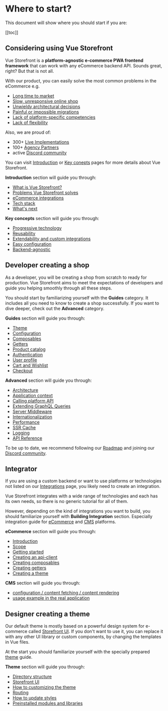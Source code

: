 # Where to start?

This document will show where you should start if you are:

[[toc]]

## Considering using Vue Storefront

Vue Storefront is a **platform-agnostic e-commerce PWA frontend framework** that can work with any eCommerce backend API. Sounds great, right? But that is not all.

With our product, you can easily solve the most common problems in the eCommerce e.g.
- [Long time to market](/#long-time-to-market)
- [Slow, unresponsive online shop](/#slow-unresponsive-online-shop)
- [Unwieldy architectural decisions](/#unwieldy-architectural-decisions)
- [Painful or impossible migrations](/#painful-or-impossible-migrations)
- [Lack of platform-specific competencies](/#lack-of-platform-specific-competencies)
- [Lack of flexibility](/#lack-of-flexibility)

Also, we are proud of:
- 300+ [Live Implementations](https://www.vuestorefront.io/live-projects)
- 100+ [Agency Partners](https://www.vuestorefront.io/partner-agencies)
- active [Discord community](http://discord.vuestorefront.io/)

You can visit [Introduction](/) or [Key conepts](/general/key-concepts.html) pages for more details about Vue Storefront. 

**Introduction** section will guide you through:
- [What is Vue Storefront?](/#what-is-vue-storefront)
- [Problems Vue Storefront solves](/#problems-vue-storefront-solves)
- [eCommerce integrations](/#ecommerce-integrations)
- [Tech stack](/#tech-stack)
- [What's next](/#what-s-next)

**Key concepts** section will guide you through:
- [Progressive technology](/general/key-concepts.html#progressive-technology)
- [Reusability](/general/key-concepts.html#reusability)
- [Extendability and custom integrations](/general/key-concepts.html#extendability-and-custom-integrations)
- [Easy configuration](/general/key-concepts.html#easy-configuration)
- [Backend-agnostic](/general/key-concepts.html#backend-agnostic)

## Developer creating a shop

As a developer, you will be creating a shop from scratch to ready for production. Vue Storefront aims to meet the expectations of developers and guide you helping smoothly through all these steps.

You should start by familiarizing yourself with the **Guides** category. It includes all you need to know to create a shop successfully. If you want to dive deeper, check out the **Advanced** category.

**Guides** section will guide you through:
- [Theme](../guide/theme.html)
- [Configuration](../guide/configuration.html)
- [Composables](../guide/composables.html)
- [Getters](../guide/getters.html)
- [Product catalog](../guide/product-catalog.html)
- [Authentication](../guide/authentication.html)
- [User profile](../guide/user-profile.html)
- [Cart and Wishlist](../guide/cart-and-wishlist.html)
- [Checkout](../guide/checkout.html)

**Advanced** section will guide you through:
- [Architecture](../advanced/architecture.html)
- [Application context](../advanced/context.html)
- [Calling platform API](../advanced/calling-platform-api.html)
- [Extending GraphQL Queries](../advanced/extending-graphql-queries.html)
- [Server Middleware](../advanced/server-middleware.html)
- [Internationalization](../advanced/internationalization.html)
- [Performance](../advanced/performance.html)
- [SSR Cache](../advanced/ssr-cache.html)
- [Logging](../advanced/logging.html)
- [API Reference](../core/api-reference/)

To be up to date, we recommend following our [Roadmap](https://www.notion.so/vuestorefront/Vue-Storefront-2-Next-High-level-Roadmap-201cf06abb314b84ad01b7b8463c0437) and joining our [Discord community](http://discord.vuestorefront.io/).

## Integrator

If you are using a custom backend or want to use platforms or technologies not listed on our [Integrations](../integrations/) page, you likely need to create an integration.

Vue Storefront integrates with a wide range of technologies and each has its own needs, so there is no generic tutorial for all of them.

However, depending on the kind of integrations you want to build, you should familiarize yourself with **Building Integration** section. Especially integration guide for [eCommerce](../integrate/integration-guide.html) and [CMS](../integrate/cms.html) platforms.

**eCommerce** section will guide you through: 
- [Introduction](../integrate/integration-guide.html#introduction)
- [Scope](../integrate/integration-guide.html#scope)
- [Getting started](../integrate/integration-guide.html#getting-started)
- [Creating an api-client](../integrate/integration-guide.html#creating-an-api-client)
- [Creating composables](../integrate/integration-guide.html#creating-composables)
- [Creating getters](../integrate/integration-guide.html#creating-getters)
- [Creating a theme](../integrate/integration-guide.html#creating-a-theme)

**CMS** section will guide you through:
- [configuration / content fetching / content rendering](../integrate/cms.html#what-is-needed)
- [usage example in the real application](../integrate/cms.html#usage-example-in-the-real-application)

## Designer creating a theme

Our default theme is mostly based on a powerful design system for e-commerce called [Storefront UI](https://www.storefrontui.io/). If you don't want to use it, you can replace it with any other UI library or custom components, by changing the templates in Vue files.


At the start you should familiarize yourself with the specially prepared [theme](../guide/theme.html) guide.

**Theme** section will guide you through:
- [Directory structure](../guide/theme.html#directory-structure)
- [Storefront UI](../guide/theme.html#directory-structure)
- [How to customizing the theme](../guide/theme.html#customizing-the-theme)
- [Routing](../guide/theme.html#routing)
- [How to update styles](../guide/theme.html#updating-styles)
- [Preinstalled modules and libraries](../guide/theme.html#preinstalled-modules-and-libraries)
